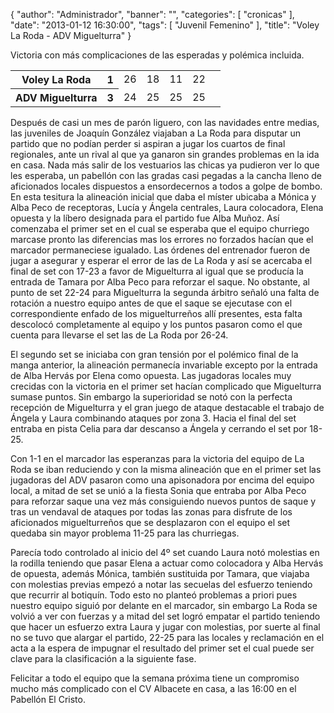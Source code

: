 {
  "author": "Administrador", 
  "banner": "", 
  "categories": [
    "cronicas"
  ], 
  "date": "2013-01-12 16:30:00", 
  "tags": [
    "Juvenil Femenino"
  ], 
  "title": "Voley La Roda - ADV Miguelturra"
}

Victoria con más complicaciones de las esperadas y polémica incluida.

<table>
  <tr>
	<th>Voley La Roda</th><th>1</th>
	<td>26</td><td>18</td><td>11</td><td>22</td><td></td>
  </tr>
  <tr>
	<th>ADV Miguelturra</th><th>3</th>
	<td>24</td><td>25</td><td>25</td><td>25</td><td></td>
  </tr>
</table>
Después de casi un mes de parón liguero, con las navidades entre medias, las juveniles de Joaquín González viajaban a La Roda para disputar un partido que no podían perder si aspiran a jugar los cuartos de final regionales, ante un rival al que ya ganaron sin grandes problemas en la ida en casa.
<!--break-->
Nada más salir de los vestuarios las chicas ya pudieron ver lo que les esperaba, un pabellón con las gradas casi pegadas a la cancha lleno de aficionados locales dispuestos a ensordecernos a todos a golpe de bombo. En esta tesitura la alineación inicial que daba el míster ubicaba a Mónica y Alba Peco de receptoras, Lucía y Ángela centrales, Laura colocadora, Elena opuesta y la líbero designada para el partido fue Alba Muñoz. Así comenzaba el primer set en el cual se esperaba que el equipo churriego marcase pronto las diferencias mas los errores no forzados hacían que el marcador permaneciese igualado. Las órdenes del entrenador fueron de jugar a asegurar y esperar el error de las de La Roda y así se acercaba el final de set con 17-23 a favor de Miguelturra al igual que se producía la entrada de Tamara por Alba Peco para reforzar el saque. No obstante, al punto de set 22-24 para Miguelturra la segunda árbitro señaló una falta de rotación a nuestro equipo antes de que el saque se ejecutase con el correspondiente enfado de los miguelturreños allí presentes, esta falta descolocó completamente al equipo y los puntos pasaron como el que cuenta para llevarse el set las de La Roda por 26-24.

El segundo set se iniciaba con gran tensión por el polémico final de la manga anterior, la alineación permanecía invariable excepto por la entrada de Alba Hervás por Elena como opuesta. Las jugadoras locales muy crecidas con la victoria en el primer set hacían complicado que Miguelturra sumase puntos. Sin embargo la superioridad se notó con la perfecta recepción de Miguelturra y el gran juego de ataque  destacable el trabajo de Ángela y Laura combinando ataques por zona 3. Hacia el final del set entraba en pista Celia para dar descanso a Ángela y cerrando el set por 18-25.

Con 1-1 en el marcador las esperanzas para la victoria del equipo de La Roda se iban reduciendo y con la misma alineación que en el primer set las jugadoras del ADV pasaron como una apisonadora por encima del equipo local, a mitad de set se unió a la fiesta Sonia que entraba por Alba Peco para reforzar saque una vez más consiguiendo nuevos puntos de saque y tras un vendaval de ataques por todas las zonas para disfrute de los aficionados miguelturreños que se desplazaron con el equipo el set quedaba sin mayor problema 11-25 para las churriegas.

Parecía todo controlado al inicio del 4º set cuando Laura notó molestias en la rodilla teniendo que pasar Elena a actuar como colocadora y Alba Hervás de opuesta, además Mónica, también sustituida por Tamara, que viajaba con molestias previas empezó a notar las secuelas del esfuerzo teniendo que recurrir al botiquín. Todo esto no planteó problemas a priori pues nuestro equipo siguió por delante en el marcador, sin embargo La Roda se volvió a ver con fuerzas y a mitad del set logró empatar el partido teniendo que hacer un esfuerzo extra Laura y jugar con molestias, por suerte al final no se tuvo que alargar el partido, 22-25 para las locales y reclamación en el acta a la espera de impugnar el resultado del primer set el cual puede ser clave para la clasificación a la siguiente fase.

Felicitar a todo el equipo que la semana próxima tiene un compromiso mucho más complicado con el CV Albacete en casa, a las 16:00 en el Pabellón El Cristo.

